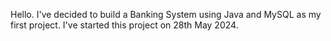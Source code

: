 Hello. I've decided to build a Banking System using Java and MySQL as my first project. 
I've started this project on 28th May 2024.
